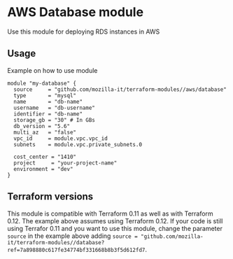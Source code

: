 # AWS Database module
Use this module for deploying RDS instances in AWS

## Usage
Example on how to use module

```
module "my-database" {
  source     = "github.com/mozilla-it/terraform-modules//aws/database"
  type       = "mysql"
  name       = "db-name"
  username   = "db-username"
  identifier = "db-name"
  storage_gb = "30" # In GBs
  db_version = "5.6"
  multi_az   = "false"
  vpc_id     = module.vpc.vpc_id
  subnets    = module.vpc.private_subnets.0

  cost_center = "1410"
  project     = "your-project-name"
  environment = "dev"
}
```

## Terraform versions
This module is compatible with Terraform 0.11 as well as with Terraform 0.12.
The example above assumes using Terraform 0.12. If your code is still using Terrafor 0.11 and you want to use this module,
change the parameter `source` in the example above adding `source = "github.com/mozilla-it/terraform-modules//database?ref=7a898880c617fe34774bf331668b8b3f5d612fd7`.
